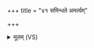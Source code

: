 +++
title = "४१ समिन्धते अमर्त्यम्"

+++
<details><summary>मूलम् (VS)</summary>

समि॑न्धते॒अम॑र्त्यं हव्य॒वाहं॑ घृत॒प्रिय॑म्।  
स वे॑द॒ निहि॑तान्नि॒धीन्पि॒तॄन्प॑रा॒वतो॑ग॒तान् ॥
</details>